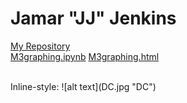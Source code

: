 # Jamar "JJ" Jenkins

[My Repository](https://github.com/jjenkins23/jjenkins23.github.io "Homepage")
<br>
[M3graphing.ipynb](M3graphing.ipynb)
[M3graphing.html](M3graphing.html)

<br>
Inline-style: 
![alt text](DC.jpg "DC")
